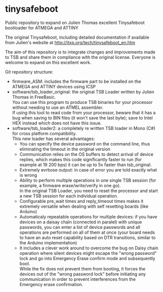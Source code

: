 # tinysafeboot
Public repository to expand on Julien Thomas excellent Tinysafeboot bootloader for ATMEGA and ATTINY

The original Tinysafeboot, including detailed documentation if available from Julien's website at http://jtxp.org/tech/tinysafeboot_en.htm

The aim of this repository is to integrate changes and improvements made to TSB and share them in compliance with the original license.
Everyone is welcome to expand on this excellent work.

<p>Git repository structure:</p>
<ul>
<li>firmware_ASM: includes the firmware part to be installed on the ATMEGA and ATTINY devices using ICSP</li>
<li>software/tsb_loader_original: the original TSB Loader written by Julien Thomas in FreeBasic.<br/>
You can use this program to produce TSB binaries for your processor without needing to use an ATMEL assembler.<br/>
If using this tool to read code from your processor, beware that it has a bug when saving to BIN files 
(it won't save the last byte); save to Intel HEX instead which does not have this issue.</li>
<li>software/tsb_loader2: a completely re written TSB loader in Mono (C#) for cross platform compatibility.<br/>
This new loader has several advantages:
<ul><li>You can specify the device password on the command line, thus eliminating the timeout in the original version</li>
<li>Communication relies on the OS buffers to detect arrival of device replies, which makes this code significantly faster
to run (for example at 19 200 bps) it can be up to 5x faster than tsb_original.
<li>Extremely evrbose output: in case of error you are told exactly what is wrong
<li>Ability to perform multiple operations in one single TSB session (for example, a firmware erase/write/verify in one go).<br/>
In the original TSB Loader, you need to reset the processor and start a new TSB session for each individual operation.</li>
<li>Configurable pre_wait times and reply_timeout times makes it extremely versatile when dealing with self resetting boards (like Arduino)</li>
<li>Automaticaly repeatable operations for multiple devices: if you have devices on a daisay chain (connected in paralel) with unique passwords,
you can enter a list of device passwords and all operations are performed on all of them at once (your board needs to have an auto reset capability
based on DTR transitions, similar to the Arduino implementation)</li>
<li>It includes a clever work around to overcome the bug on Daisy chain operation where silent devices might escape the "wrong password" lock
and go into Emergency Erase confirm mode and subsequently boot.<br/>
While the fix does not prevent them from booting, it forces the devices out of the "wrong password lock" before initiating any communication
in order to prevent interferences from the Emergency erase confirmation.</li>
</ul>
</ul>
